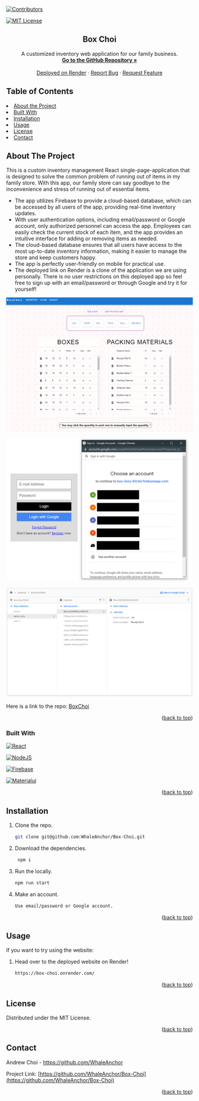 <div id="top"></div>

[![Contributors][contributors-shield]][contributors-url]

[![MIT License][license-shield]][license-url]

<div>
<h2 align="center">Box Choi</h2>
<p align="center">
    A customized inventory web application for our family business.
    <br />
    <a href="https://github.com/WhaleAnchor/Box-Choi"><strong> Go to the GitHub Repository »</strong></a>
    <br />
    <br />
    <a href="https://box-choi.onrender.com/">Deployed on Render</a>
    ·
    <a href="https://github.com/WhaleAnchor/Box-Choi/issues">Report Bug</a>
    ·
    <a href="https://github.com/WhaleAnchor/Box-Choi/issues">Request Feature</a>
  </p>
</div>

## Table of Contents

<li><a href="#about-the-project">About the Project</a></li>
<li><a href="#built-with">Built With</a></li>
<li><a href="#installation">Installation</a></li>
<li><a href="#usage">Usage</a></li>
<li><a href="#license">License</a></li>
<li><a href="#contact">Contact</a></li>

## About The Project


This is a custom inventory management React single-page-application that is designed to solve the common problem of running out of items in my family store. With this app, our family store can say goodbye to the inconvenience and stress of running out of essential items. 
* The app utilizes Firebase to provide a cloud-based database, which can be accessed by all users of the app, providing real-time inventory updates.
* With user authentication options, including email/password or Google account, only authorized personnel can access the app. Employees can easily check the current stock of each item, and the app provides an intuitive interface for adding or removing items as needed.
* The cloud-based database ensures that all users have access to the most up-to-date inventory information, making it easier to manage the store and keep customers happy.
* The app is perfectly user-friendly on mobile for practical use.
* The deployed link on Render is a clone of the application we are using personally. There is no user restrictions on this deployed app so feel free to sign up with an email/password or through Google and try it for yourself!

![Box-Choi](assets/screenshot1.png "Image of Inventory Page") 

![Box-Choi](assets/screenshot2.png "Image of Login Page") 

![Box-Choi](assets/screenshot4.png "Image of Firebase Database") 

Here is a link to the repo: <a href="https://github.com/WhaleAnchor/Box-Choi">BoxChoi</a>

<p align="right">(<a href="#top">back to top</a>)</p>

### Built With

[![React][react-shield]][react-url]

[![NodeJS][nodejs-shield]][nodejs-url]

[![Firebase][firebase-shield]][firebase-url]

[![Materialui][materialui-shield]][materialui-url]

<p align="right">(<a href="#top">back to top</a>)</p>

## Installation

1. Clone the repo.
    ```sh
    git clone git@github.com:WhaleAnchor/Box-Choi.git
    ```
2. Download the dependencies.
   ```sh
    npm i
   ```
3. Run the locally.
    ```sh
    npm run start
    ```
4. Make an account.
    ```sh
    Use email/password or Google account.
    ```

<p align="right">(<a href="#top">back to top</a>)</p>

## Usage

If you want to try using the website:

1. Head over to the deployed website on Render!
   ```sh
   https://box-choi.onrender.com/
   ```

<p align="right">(<a href="#top">back to top</a>)</p>

## License

Distributed under the MIT License.

<p align="right">(<a href="#top">back to top</a>)</p>

## Contact

Andrew Choi - https://github.com/WhaleAnchor

Project Link: [https://github.com/WhaleAnchor/Box-Choi](https://github.com/WhaleAnchor/Box-Choi)

<p align="right">(<a href="#top">back to top</a>)</p>

<!-- Markdown links -->
[contributors-shield]:https://img.shields.io/github/contributors/WhaleAnchor/Box-Choi.svg?style=for-the-badge
[contributors-url]:https://github.com/WhaleAnchor/Box-Choi/graphs/contributors

[license-shield]:https://img.shields.io/github/license/othneildrew/Best-README-Template.svg?style=for-the-badge
[license-url]:https://github.com/othneildrew/Best-README-Template/blob/master/LICENSE.txt

[react-shield]:https://img.shields.io/badge/React-20232A?style=for-the-badge&logo=react&logoColor=61DAFB
[react-url]:https://react.dev/reference/react

[nodejs-shield]:https://img.shields.io/badge/Node.js-339933?style=for-the-badge&logo=nodedotjs&logoColor=white
[nodejs-url]: https://nodejs.org/en/

[firebase-shield]:https://img.shields.io/badge/firebase-ffca28?style=for-the-badge&logo=firebase&logoColor=black
[firebase-url]:https://firebase.google.com/docs

[materialui-shield]:https://img.shields.io/badge/Material%20UI-007FFF?style=for-the-badge&logo=mui&logoColor=white
[materialui-url]:https://mui.com/material-ui/getting-started/overview/


